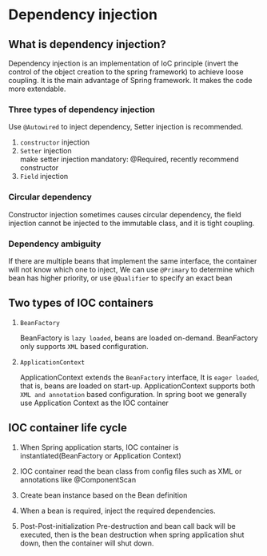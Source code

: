 # Dependency injection

## What is dependency injection?

Dependency injection is an implementation of IoC principle (invert the control of the object creation to the spring framework) to achieve loose coupling. It is the main advantage of Spring framework. It makes the code more extendable.

### Three types of dependency injection

Use `@Autowired` to inject dependency, Setter injection is recommended.

1. `constructor` injection
2. `Setter` injection  
   make setter injection mandatory: @Required, recently recommend constructor
3. `Field` injection

### Circular dependency

Constructor injection sometimes causes circular dependency, the field injection cannot be injected to the immutable class, and it is tight coupling.

### Dependency ambiguity

If there are multiple beans that implement the same interface, the container will not know which one to inject, We can use `@Primary` to determine which bean has higher priority, or use `@Qualifier` to specify an exact bean

## Two types of IOC containers

1. `BeanFactory`

   BeanFactory is `lazy loaded`, beans are loaded on-demand. BeanFactory only supports `XML` based configuration.

2. `ApplicationContext`

   ApplicationContext extends the `BeanFactory` interface, It is `eager loaded`, that is, beans are loaded on start-up. ApplicationContext supports both `XML and annotation` based configuration. In spring boot we generally use Application Context as the IOC container

## IOC container life cycle

1. When Spring application starts, IOC container is instantiated(BeanFactory or Application Context)

2. IOC container read the bean class from config files such as XML or annotations like @ComponentScan

3. Create bean instance based on the Bean definition

4. When a bean is required, inject the required dependencies.

5. Post-Post-initialization Pre-destruction and bean call back will be executed, then is the bean destruction when spring application shut down, then the container will shut down.
